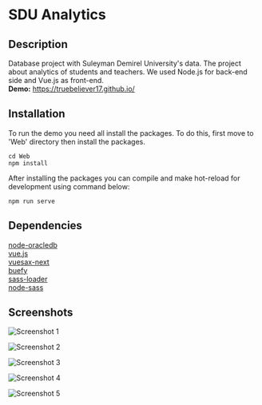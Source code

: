 # SDU Analytics

## Description
Database project with Suleyman Demirel University's data. The project about analytics of students and teachers. We used Node.js for back-end side and Vue.js as front-end.  
**Demo:** https://truebeliever17.github.io/

## Installation
To run the demo you need all install the packages. To do this, first move to 'Web' directory then install the packages.
```
cd Web
npm install
```
After installing the packages you can compile and make hot-reload for development using command below:
```
npm run serve
```

## Dependencies
[node-oracledb](https://github.com/oracle/node-oracledb)  
[vue.js](https://github.com/vuejs/vue)  
[vuesax-next](https://github.com/lusaxweb/vuesax-next)  
[buefy](https://github.com/buefy/buefy)  
[sass-loader](https://github.com/webpack-contrib/sass-loader)  
[node-sass](https://github.com/sass/node-sass)

## Screenshots
![Screenshot 1](https://www.upload.ee/image/11589642/image_2020-04-29_16-28-19.png)

![Screenshot 2](https://www.upload.ee/image/11589658/image_2020-04-29_16-33-43.png)

![Screenshot 3](https://www.upload.ee/image/11589671/image_2020-04-29_16-35-07.png)

![Screenshot 4](https://www.upload.ee/image/11589676/image_2020-04-29_16-35-21.png)

![Screenshot 5](https://www.upload.ee/image/11589687/image_2020-04-29_16-36-42.png)
